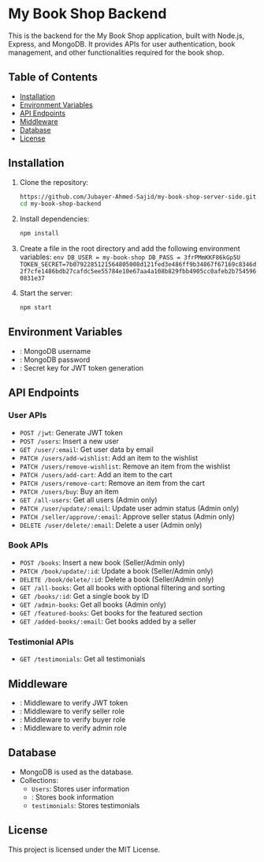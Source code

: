 # My Book Shop Backend

This is the backend for the My Book Shop application, built with Node.js, Express, and MongoDB. It provides APIs for user authentication, book management, and other functionalities required for the book shop.

## Table of Contents

- [Installation](#installation)
- [Environment Variables](#environment-variables)
- [API Endpoints](#api-endpoints)
- [Middleware](#middleware)
- [Database](#database)
- [License](#license)

## Installation

1. Clone the repository:

   ```sh
   https://github.com/Jubayer-Ahmed-Sajid/my-book-shop-server-side.git
   cd my-book-shop-backend
   ```

2. Install dependencies:

   ```sh
   npm install
   ```

3. Create a file in the root directory and add the following environment variables:
   `env
DB_USER = my-book-shop
DB_PASS = 3frPMmKKF86kGp5U
TOKEN_SECRET=7b0792285121564805008d121fed3e486ff9b34867f67169c8346d2f7cfe1486bdb27cafdc5ee55784e10e67aa4a108b829fbb4905cc0afeb2b7545960831e37
    `

4. Start the server:
   ```sh
   npm start
   ```

## Environment Variables

- : MongoDB username
- : MongoDB password
- : Secret key for JWT token generation

## API Endpoints

### User APIs

- `POST /jwt`: Generate JWT token
- `POST /users`: Insert a new user
- `GET /user/:email`: Get user data by email
- `PATCH /users/add-wishlist`: Add an item to the wishlist
- `PATCH /users/remove-wishlist`: Remove an item from the wishlist
- `PATCH /users/add-cart`: Add an item to the cart
- `PATCH /users/remove-cart`: Remove an item from the cart
- `PATCH /users/buy`: Buy an item
- `GET /all-users`: Get all users (Admin only)
- `PATCH /user/update/:email`: Update user admin status (Admin only)
- `PATCH /seller/approve/:email`: Approve seller status (Admin only)
- `DELETE /user/delete/:email`: Delete a user (Admin only)

### Book APIs

- `POST /books`: Insert a new book (Seller/Admin only)
- `PATCH /book/update/:id`: Update a book (Seller/Admin only)
- `DELETE /book/delete/:id`: Delete a book (Seller/Admin only)
- `GET /all-books`: Get all books with optional filtering and sorting
- `GET /books/:id`: Get a single book by ID
- `GET /admin-books`: Get all books (Admin only)
- `GET /featured-books`: Get books for the featured section
- `GET /added-books/:email`: Get books added by a seller

### Testimonial APIs

- `GET /testimonials`: Get all testimonials

## Middleware

- : Middleware to verify JWT token
- : Middleware to verify seller role
- : Middleware to verify buyer role
- : Middleware to verify admin role

## Database

- MongoDB is used as the database.
- Collections:
  - `Users`: Stores user information
  - : Stores book information
  - `testimonials`: Stores testimonials

## License

This project is licensed under the MIT License.
